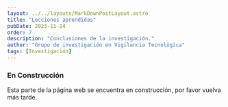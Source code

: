 ```yaml
---
layout: ../../layouts/MarkDownPostLayout.astro
title: "Lecciones aprendidas"
pubDate: 2023-11-24
order: 7
description: "Conclusiones de la investigación."
author: "Grupo de investigación en Vigilancia Tecnológica"
tags: [Investigación]
---
```


### En Construcción

Esta parte de la página web se encuentra en construcción, por favor vuelva más tarde.
